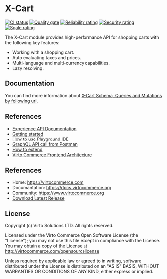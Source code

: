 # X-Cart

[![CI status](https://github.com/VirtoCommerce/vc-module-x-cart/workflows/Module%20CI/badge.svg?branch=dev)](https://github.com/VirtoCommerce/vc-module-x-cart/actions?query=workflow%3A"Module+CI") [![Quality gate](https://sonarcloud.io/api/project_badges/measure?project=VirtoCommerce_vc-module-x-cart&metric=alert_status&branch=dev)](https://sonarcloud.io/dashboard?id=VirtoCommerce_vc-module-x-cart) [![Reliability rating](https://sonarcloud.io/api/project_badges/measure?project=VirtoCommerce_vc-module-x-cart&metric=reliability_rating&branch=dev)](https://sonarcloud.io/dashboard?id=VirtoCommerce_vc-module-x-cart) [![Security rating](https://sonarcloud.io/api/project_badges/measure?project=VirtoCommerce_vc-module-x-cart&metric=security_rating&branch=dev)](https://sonarcloud.io/dashboard?id=VirtoCommerce_vc-module-x-cart) [![Sqale rating](https://sonarcloud.io/api/project_badges/measure?project=VirtoCommerce_vc-module-x-cart&metric=sqale_rating&branch=dev)](https://sonarcloud.io/dashboard?id=VirtoCommerce_vc-module-x-cart)

The X-Cart module provides high-performance API for shopping carts with the following key features:
* Working with a shopping cart.
* Auto evaluating taxes and prices.
* Multi-language and multi-currency capabilities.
* Lazy resolving.

## Documentation
You can find more information about [X-Cart Schema, Queries and Mutations by following url](https://docs.virtocommerce.org/platform/developer-guide/GraphQL-Storefront-API-Reference-xAPI/Cart/overview/).

## References
- [Experience API Documentation](https://docs.virtocommerce.org/platform/developer-guide/GraphQL-Storefront-API-Reference-xAPI/)
- [Getting started](https://docs.virtocommerce.org/platform/developer-guide/GraphQL-Storefront-API-Reference-xAPI/getting-started/)
- [How to use Playground IDE](https://docs.virtocommerce.org/platform/developer-guide/GraphQL-Storefront-API-Reference-xAPI/playground/)
- [GraphQL API call from Postman](https://docs.virtocommerce.org/platform/developer-guide/GraphQL-Storefront-API-Reference-xAPI/postman/)
- [How to extend](https://docs.virtocommerce.org/platform/developer-guide/GraphQL-Storefront-API-Reference-xAPI/x-api-extensions/)
- [Virto Commerce Frontend Architecture](https://docs.virtocommerce.org/storefront/developer-guide/architecture/)

## References
* Home: https://virtocommerce.com
* Documantation: https://docs.virtocommerce.org
* Community: https://www.virtocommerce.org
* [Download Latest Release](https://github.com/VirtoCommerce/vc-module-x-api/releases)

## License
Copyright (c) Virto Solutions LTD.  All rights reserved.

Licensed under the Virto Commerce Open Software License (the "License"); you
may not use this file except in compliance with the License. You may
obtain a copy of the License at http://virtocommerce.com/opensourcelicense

Unless required by applicable law or agreed to in writing, software
distributed under the License is distributed on an "AS IS" BASIS,
WITHOUT WARRANTIES OR CONDITIONS OF ANY KIND, either express or
implied.
